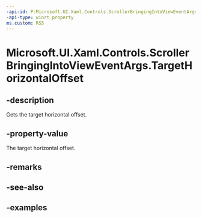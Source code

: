 ```yaml
---
-api-id: P:Microsoft.UI.Xaml.Controls.ScrollerBringingIntoViewEventArgs.TargetHorizontalOffset
-api-type: winrt property
ms.custom: RS5
---
```


<!-- Property syntax.
public double TargetHorizontalOffset { get; }
-->

# Microsoft.UI.Xaml.Controls.ScrollerBringingIntoViewEventArgs.TargetHorizontalOffset

## -description

Gets the target horizontal offset.

## -property-value

The target horizontal offset.

## -remarks

## -see-also

## -examples

